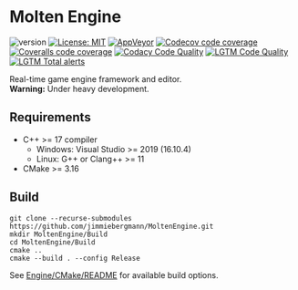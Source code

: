 # Molten Engine
![version](https://img.shields.io/badge/Version-v0.1.0-blue) [![License: MIT](https://img.shields.io/badge/License-MIT-brightgreen.svg)](https://opensource.org/licenses/MIT)  [![AppVeyor](https://img.shields.io/appveyor/ci/jimmiebergmann/MoltenEngine/master?label=AppVeyor)](https://ci.appveyor.com/project/jimmiebergmann/MoltenEngine/branch/master) [![Codecov code coverage](https://img.shields.io/codecov/c/github/jimmiebergmann/MoltenEngine/master?label=Codecov)](https://codecov.io/gh/jimmiebergmann/MoltenEngine) [![Coveralls code coverage](https://img.shields.io/coveralls/github/jimmiebergmann/MoltenEngine/master?label=Coveralls)](https://coveralls.io/github/jimmiebergmann/MoltenEngine?branch=master) [![Codacy Code Quality](https://app.codacy.com/project/badge/Grade/de11d71e399a4f6bb3e19c9cae6d8f95)](https://www.codacy.com/manual/jimmiebergmann/MoltenEngine?utm_source=github.com&amp;utm_medium=referral&amp;utm_content=jimmiebergmann/MoltenEngine&amp;utm_campaign=Badge_Grade) [![LGTM Code Quality](https://img.shields.io/lgtm/grade/cpp/github/jimmiebergmann/MoltenEngine?label=code%20quality&logo=lgtm&)](https://lgtm.com/projects/g/jimmiebergmann/MoltenEngine/) [![LGTM Total alerts](https://img.shields.io/lgtm/alerts/g/jimmiebergmann/MoltenEngine.svg?logo=lgtm&logoWidth=18)](https://lgtm.com/projects/g/jimmiebergmann/MoltenEngine/alerts/)

Real-time game engine framework and editor.  
**Warning:** Under heavy development.

## Requirements
* C++ >= 17 compiler
    - Windows: Visual Studio >= 2019 (16.10.4)
    - Linux: G++ or Clang++ >= 11
* CMake >= 3.16

## Build
``` shell
git clone --recurse-submodules https://github.com/jimmiebergmann/MoltenEngine.git
mkdir MoltenEngine/Build
cd MoltenEngine/Build
cmake ..
cmake --build . --config Release
```
See [Engine/CMake/README](https://github.com/jimmiebergmann/MoltenEngine/blob/master/Engine/CMake/CMake.md) for available build options.